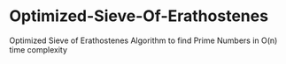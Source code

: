 # Optimized-Sieve-Of-Erathostenes
Optimized Sieve of Erathostenes Algorithm to find Prime Numbers in O(n) time complexity
